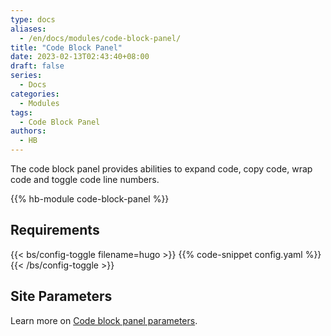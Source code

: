 ```yaml
---
type: docs
aliases:
  - /en/docs/modules/code-block-panel/
title: "Code Block Panel"
date: 2023-02-13T02:43:40+08:00
draft: false
series:
  - Docs
categories:
  - Modules
tags:
  - Code Block Panel
authors:
  - HB
---
```


The code block panel provides abilities to expand code, copy code, wrap code and toggle code line numbers.

<!--more-->

{{% hb-module code-block-panel %}}

## Requirements

{{< bs/config-toggle filename=hugo >}}
{{% code-snippet config.yaml %}}
{{< /bs/config-toggle >}}

## Site Parameters

Learn more on [Code block panel parameters](https://hugomods.com/en/docs/code-block-panel/#site-parameters).
